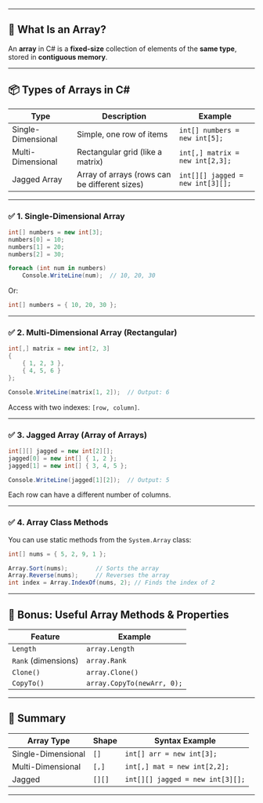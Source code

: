 

---

## 🔢 What Is an Array?

An **array** in C# is a **fixed-size** collection of elements of the **same type**, stored in **contiguous memory**.

---

## 📦 Types of Arrays in C\#

| Type               | Description                                   | Example                          |
| ------------------ | --------------------------------------------- | -------------------------------- |
| Single-Dimensional | Simple, one row of items                      | `int[] numbers = new int[5];`    |
| Multi-Dimensional  | Rectangular grid (like a matrix)              | `int[,] matrix = new int[2,3];`  |
| Jagged Array       | Array of arrays (rows can be different sizes) | `int[][] jagged = new int[3][];` |

---

### ✅ 1. **Single-Dimensional Array**

```csharp
int[] numbers = new int[3];
numbers[0] = 10;
numbers[1] = 20;
numbers[2] = 30;

foreach (int num in numbers)
    Console.WriteLine(num);  // 10, 20, 30
```

Or:

```csharp
int[] numbers = { 10, 20, 30 };
```

---

### ✅ 2. **Multi-Dimensional Array** (Rectangular)

```csharp
int[,] matrix = new int[2, 3] 
{
    { 1, 2, 3 },
    { 4, 5, 6 }
};

Console.WriteLine(matrix[1, 2]);  // Output: 6
```

Access with two indexes: `[row, column]`.

---

### ✅ 3. **Jagged Array** (Array of Arrays)

```csharp
int[][] jagged = new int[2][];
jagged[0] = new int[] { 1, 2 };
jagged[1] = new int[] { 3, 4, 5 };

Console.WriteLine(jagged[1][2]);  // Output: 5
```

Each row can have a different number of columns.

---

### ✅ 4. **Array Class Methods**

You can use static methods from the `System.Array` class:

```csharp
int[] nums = { 5, 2, 9, 1 };

Array.Sort(nums);        // Sorts the array
Array.Reverse(nums);     // Reverses the array
int index = Array.IndexOf(nums, 2); // Finds the index of 2
```

---

## 🎯 Bonus: Useful Array Methods & Properties

| Feature             | Example                    |
| ------------------- | -------------------------- |
| `Length`            | `array.Length`             |
| `Rank` (dimensions) | `array.Rank`               |
| `Clone()`           | `array.Clone()`            |
| `CopyTo()`          | `array.CopyTo(newArr, 0);` |

---

## 🧠 Summary

| Array Type         | Shape  | Syntax Example                   |
| ------------------ | ------ | -------------------------------- |
| Single-Dimensional | `[]`   | `int[] arr = new int[3];`        |
| Multi-Dimensional  | `[,]`  | `int[,] mat = new int[2,2];`     |
| Jagged             | `[][]` | `int[][] jagged = new int[3][];` |

---
